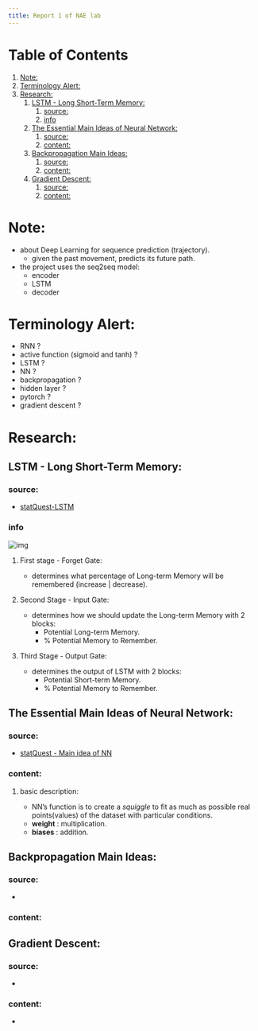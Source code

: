 ```yaml
---
title: Report 1 of NAE lab 
---
```

# Table of Contents

1.  [Note:](#org4deae23)
2.  [Terminology Alert:](#org388e437)
3.  [Research:](#orgee1a37c)
    1.  [LSTM - Long Short-Term Memory:](#org62c57e9)
        1.  [source:](#org949fe5f)
        2.  [info](#orgef50dab)
    2.  [The Essential Main Ideas of Neural Network:](#orgc47b773)
        1.  [source:](#org06b99d3)
        2.  [content:](#orgf9eea57)
    3.  [Backpropagation Main Ideas:](#org2ce7688)
        1.  [source:](#org67cd5dd)
        2.  [content:](#org0274221)
    4.  [Gradient Descent:](#org22316dd)
        1.  [source:](#org476b569)
        2.  [content:](#orga6d3104)



<a id="org4deae23"></a>

# Note:

-   about Deep Learning for sequence prediction (trajectory).
    -   given the past movement, predicts its future path.
-   the project uses the seq2seq model:
    -   encoder
    -   LSTM
    -   decoder


<a id="org388e437"></a>

# Terminology Alert:

-   RNN ?
-   active function (sigmoid and tanh) ?
-   LSTM ?
-   NN ?
-   backpropagation ?
-   hidden layer ?
-   pytorch ?
-   gradient descent ?


<a id="orgee1a37c"></a>

# Research:


<a id="org62c57e9"></a>

## LSTM - Long Short-Term Memory:


<a id="org949fe5f"></a>

### source:

- [statQuest-LSTM](https://www.youtube.com/watch?v=YCzL96nL7j0)


<a id="orgef50dab"></a>

### info

![img](../../notes/org-images/LSTM.png)


1.  First stage - Forget Gate:

    -   determines what percentage of
        Long-term Memory will be remembered
        (increase | decrease).

2.  Second Stage - Input Gate:

    -   determines how we should update the
        Long-term Memory with 2 blocks:
        -   Potential Long-term Memory.
        -   % Potential Memory to Remember.

3.  Third Stage - Output Gate:

    -   determines the output of LSTM with
        2 blocks:
        -   Potential Short-term Memory.
        -   % Potential Memory to Remember.


<a id="orgc47b773"></a>

## The Essential Main Ideas of Neural Network:


<a id="org06b99d3"></a>

### source:

- [statQuest - Main idea of NN](https://www.youtube.com/watch?v=CqOfi41LfDw)


<a id="orgf9eea57"></a>

### content:

1.  basic description:

    -   NN&rsquo;s function is to create a *squiggle* to fit as much as possible
        real points(values) of the dataset with particular conditions.
    -   **weight** : multiplication.
    -   **biases** : addition.


<a id="org2ce7688"></a>

## Backpropagation Main Ideas:


<a id="org67cd5dd"></a>

### source:

-   


<a id="org0274221"></a>

### content:


<a id="org22316dd"></a>

## Gradient Descent:


<a id="org476b569"></a>

### source:

-   


<a id="orga6d3104"></a>

### content:

-   

